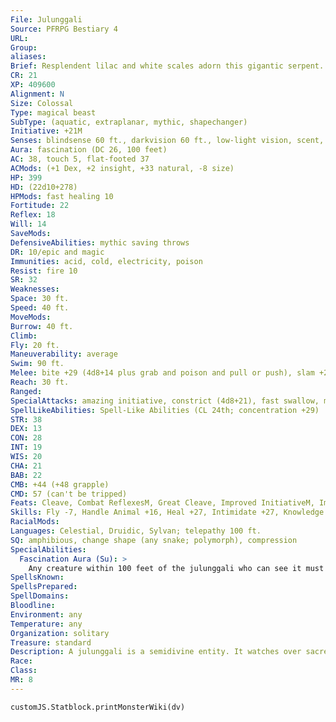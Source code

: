```yaml
---
File: Julunggali
Source: PFRPG Bestiary 4
URL: 
Group: 
aliases: 
Brief: Resplendent lilac and white scales adorn this gigantic serpent. A number of sharp, short horns crown its head.
CR: 21
XP: 409600
Alignment: N
Size: Colossal
Type: magical beast
SubType: (aquatic, extraplanar, mythic, shapechanger)
Initiative: +21M
Senses: blindsense 60 ft., darkvision 60 ft., low-light vision, scent, see in darkness; Perception +30
Aura: fascination (DC 26, 100 feet)
AC: 38, touch 5, flat-footed 37
ACMods: (+1 Dex, +2 insight, +33 natural, -8 size)
HP: 399
HD: (22d10+278)
HPMods: fast healing 10
Fortitude: 22
Reflex: 18
Will: 14
SaveMods: 
DefensiveAbilities: mythic saving throws
DR: 10/epic and magic
Immunities: acid, cold, electricity, poison
Resist: fire 10
SR: 32
Weaknesses: 
Space: 30 ft.
Speed: 40 ft.
MoveMods: 
Burrow: 40 ft.
Climb: 
Fly: 20 ft.
Maneuverability: average
Swim: 90 ft.
Melee: bite +29 (4d8+14 plus grab and poison and pull or push), slam +29 (4d6+14)
Reach: 30 ft.
Ranged: 
SpecialAttacks: amazing initiative, constrict (4d8+21), fast swallow, mythic power (8/ day, surge +1d10), pull (bite, 30 ft.), push (bite, 30 ft.), swallow whole (4d8 acid damage, AC 26, 39 hp)
SpellLikeAbilities: Spell-Like Abilities (CL 24th; concentration +29)  Constant-foresight (self only)   At Will-bestow curse (DC 18), blessM, control water, create water, move earthM, neutralize poison, prayerM, water breathing   3/day-antipathy (DC 24), baleful polymorphM (DC 20), control weatherM (rain only), greater teleport (self only), hasteM, healM, polymorph, prismatic wall (DC 23), raise dead, slowM (DC 18)
STR: 38
DEX: 13
CON: 28
INT: 19
WIS: 20
CHA: 21
BAB: 22
CMB: +44 (+48 grapple)
CMD: 57 (can't be tripped)
Feats: Cleave, Combat ReflexesM, Great Cleave, Improved InitiativeM, Improved Iron Will, Improved Lightning Reflexes, Iron Will, Lightning ReflexesM, Power AttackM, Weapon Focus (bite), Weapon Focus (gore)
Skills: Fly -7, Handle Animal +16, Heal +27, Intimidate +27, Knowledge (nature) +26, Knowledge (religion) +15, Perception +30, Sense Motive +27, Swim +22
RacialMods: 
Languages: Celestial, Druidic, Sylvan; telepathy 100 ft.
SQ: amphibious, change shape (any snake; polymorph), compression
SpecialAbilities:
  Fascination Aura (Su): >
    Any creature within 100 feet of the julunggali who can see it must succeed at a Will save (DC 26) or be fascinated as long as it remains within range. A creature that saves against the julunggali's aura is immune to it for 24 hours. The save DC is Charisma-based.  Poison (Ex or Su) A julunggali has three different poisons. Each time it bites, it decides which poison to inject. Julunggali Venom: Bite-injury; save Fort DC 30; frequency 1/round for 6 rounds; effect 1d6 Con or 1d6 Dex or age one age category (julunggali's choice); cure 2 consecutive saves. The save DC is Constitution-based.
SpellsKnown: 
SpellsPrepared: 
SpellDomains: 
Bloodline: 
Environment: any
Temperature: any
Organization: solitary
Treasure: standard
Description: A julunggali is a semidivine entity. It watches over sacred and mystical places of the world, as well as the remote tribes that respect these locations. Young tribal warriors present themselves to the julunggali for its blessing, a vision quest, or other rite of passage necessary to become an adult in the community. A julunggali is wise and can be entreated to perform helpful tasks, such as carving new river channels or pulling water into dry wells. But it is also vengeful, and has been known to punish those who break social taboos or intrude upon sacred places without permission. Those who have undergone rites of passage chosen for them by the julunggali face the harshest repercussions if they act wrongly.
Race: 
Class: 
MR: 8
---
```

```dataviewjs
customJS.Statblock.printMonsterWiki(dv)
```
